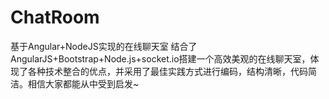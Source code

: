# ChatRoom
基于Angular+NodeJS实现的在线聊天室
结合了AngularJS+Bootstrap+Node.js+socket.io搭建一个高效美观的在线聊天室，体现了各种技术整合的优点，并采用了最佳实践方式进行编码，结构清晰，代码简洁。相信大家都能从中受到启发~
